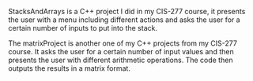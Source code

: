 StacksAndArrays is a C++ project I did in my CIS-277 course, it presents the user with a menu including different actions and asks the user for a certain number of inputs to put into the stack.

The matrixProject is another one of my C++ projects from my CIS-277 course. It asks the user for a certain number of input values and then presents the user with different arithmetic operations. 
The code then outputs the results in a matrix format.
